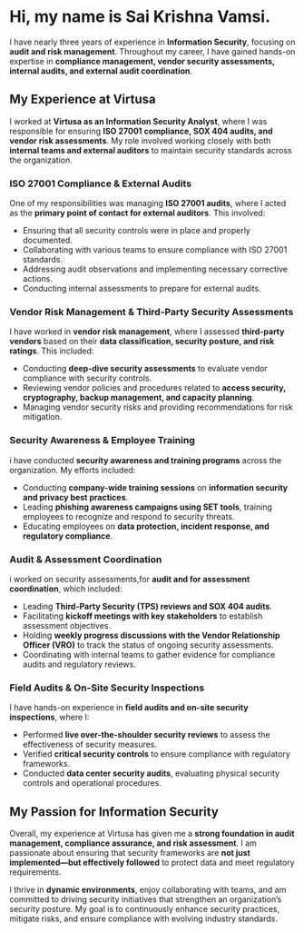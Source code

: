 # Hi, my name is Sai Krishna Vamsi.

I have nearly three years of experience in **Information Security**, focusing on **audit and risk management**. Throughout my career, I have gained hands-on expertise in **compliance management, vendor security assessments, internal audits, and external audit coordination**.

## My Experience at Virtusa

I worked at **Virtusa as an Information Security Analyst**, where I was responsible for ensuring  **ISO 27001 compliance, SOX 404 audits, and vendor risk assessments**. My role involved working closely with both **internal teams and external auditors** to maintain security standards across the organization.

### ISO 27001 Compliance & External Audits

One of my responsibilities was managing **ISO 27001 audits**, where I acted as the **primary point of contact for external auditors**. This involved:
- Ensuring that all security controls were in place and properly documented.
- Collaborating with various teams to ensure compliance with ISO 27001 standards.
- Addressing audit observations and implementing necessary corrective actions.
- Conducting internal assessments to prepare for external audits.

### Vendor Risk Management & Third-Party Security Assessments

I have worked in **vendor risk management**, where I assessed **third-party vendors** based on their **data classification, security posture, and risk ratings**. This included:
- Conducting **deep-dive security assessments** to evaluate vendor compliance with security controls.
- Reviewing vendor policies and procedures related to **access security, cryptography, backup management, and capacity planning**.
- Managing vendor security risks and providing recommendations for risk mitigation.

### Security Awareness & Employee Training

 i have conducted  **security awareness and training programs** across the organization. My efforts included:
- Conducting **company-wide training sessions** on **information security and privacy best practices**.
- Leading **phishing awareness campaigns using SET tools**, training employees to recognize and respond to security threats.
- Educating employees on **data protection, incident response, and regulatory compliance**.

### Audit & Assessment Coordination

i worked on security assessments,for **audit and for assessment coordination**, which included:
- Leading **Third-Party Security (TPS) reviews and SOX 404 audits**.
- Facilitating **kickoff meetings with key stakeholders** to establish assessment objectives.
- Holding **weekly progress discussions with the Vendor Relationship Officer (VRO)** to track the status of ongoing security assessments.
- Coordinating with internal teams to gather evidence for compliance audits and regulatory reviews.

### Field Audits & On-Site Security Inspections

I have hands-on experience in **field audits and on-site security inspections**, where I:
- Performed **live over-the-shoulder security reviews** to assess the effectiveness of security measures.
- Verified **critical security controls** to ensure compliance with regulatory frameworks.
- Conducted **data center security audits**, evaluating physical security controls and operational procedures.

## My Passion for Information Security

Overall, my experience at Virtusa has given me a **strong foundation in audit management, compliance assurance, and risk assessment**. I am passionate about ensuring that security frameworks are **not just implemented—but effectively followed** to protect data and meet regulatory requirements.

I thrive in **dynamic environments**, enjoy collaborating with teams, and am committed to driving security initiatives that strengthen an organization’s security posture. My goal is to continuously enhance security practices, mitigate risks, and ensure compliance with evolving industry standards.
